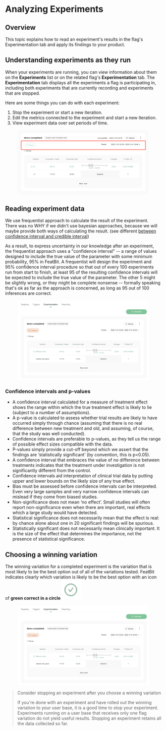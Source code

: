 # Analyzing Experiments

## Overview <a href="#overview" id="overview"></a>

This topic explains how to read an experiment's results in the flag's Experimentation tab and apply its findings to your product.

## Understanding experiments as they run <a href="#understanding-experiments-as-they-run" id="understanding-experiments-as-they-run"></a>

When your experiments are running, you can view information about them on the **Experiments** list or on the related flag's **Experimentation** tab. The **Experimentation** tab displays all the experiments a flag is participating in, including both experiments that are currently recording and experiments that are stopped.

Here are some things you can do with each experiment:

1. Stop the experiment or start a new iteration.
2. Edit the metrics connected to the experiment and start a new iteration.
3. View experiment data over set periods of time.

<figure><img src="../.gitbook/assets/image (146).png" alt=""><figcaption></figcaption></figure>

## Reading experiment data <a href="#reading-experiment-data" id="reading-experiment-data"></a>

We use frequentist approach to calculate the result of the experiment. There was no WHY if we didn't use bayesian approaches, because we will maybe provide both ways of calculating the result. (see different [between confidence interval and credible interval](https://stats.stackexchange.com/questions/2272/whats-the-difference-between-a-confidence-interval-and-a-credible-interval))

As a result, to express uncertainty in our knowledge after an experiment, the frequentist approach uses a "confidence interval" -- a range of values designed to include the true value of the parameter with some minimum probability, 95% in FeatBit. A frequentist will design the experiment and 95% confidence interval procedure so that out of every 100 experiments run from start to finish, at least 95 of the resulting confidence intervals will be expected to include the true value of the parameter. The other 5 might be slightly wrong, or they might be complete nonsense -- formally speaking that's ok as far as the approach is concerned, as long as 95 out of 100 inferences are correct.

<figure><img src="../.gitbook/assets/image (269).png" alt=""><figcaption></figcaption></figure>

### Confidence intervals and p-values

* A confidence interval calculated for a measure of treatment effect shows the range within which the true treatment effect is likely to lie (subject to a number of assumptions).
* A p-value is calculated to assess whether trial results are likely to have occurred simply through chance (assuming that there is no real difference between new treatment and old, and assuming, of course, that the study was well conducted).
* Confidence intervals are preferable to p-values, as they tell us the range of possible effect sizes compatible with the data.
* P-values simply provide a cut-off beyond which we assert that the findings are ‘statistically significant’ (by convention, this is p<0.05).
* A confidence interval that embraces the value of no difference between treatments indicates that the treatment under investigation is not significantly different from the control.
* Confidence intervals aid interpretation of clinical trial data by putting upper and lower bounds on the likely size of any true effect.
* Bias must be assessed before confidence intervals can be interpreted. Even very large samples and very narrow confidence intervals can mislead if they come from biased studies.
* Non-significance does not mean ‘no effect’. Small studies will often report non-significance even when there are important, real effects which a large study would have detected.
* Statistical significance does not necessarily mean that the effect is real: by chance alone about one in 20 significant findings will be spurious.
* Statistically significant does not necessarily mean clinically important. It is the size of the effect that determines the importance, not the presence of statistical significance.

## Choosing a winning variation <a href="#choosing-a-winning-variation" id="choosing-a-winning-variation"></a>

The winning variation for a completed experiment is the variation that is most likely to be the best option out of all of the variations tested. FeatBit indicates clearly which variation is likely to be the best option with an icon of **green correct in a circle** <img src="../.gitbook/assets/image (127).png" alt="" data-size="line">

<figure><img src="../.gitbook/assets/image (214).png" alt=""><figcaption></figcaption></figure>

> Consider stopping an experiment after you choose a winning variation
>
> If you're done with an experiment and have rolled out the winning variation to your user base, it is a good time to stop your experiment. Experiments running on a user base that receives only one flag variation do not yield useful results. Stopping an experiment retains all the data collected so far.

